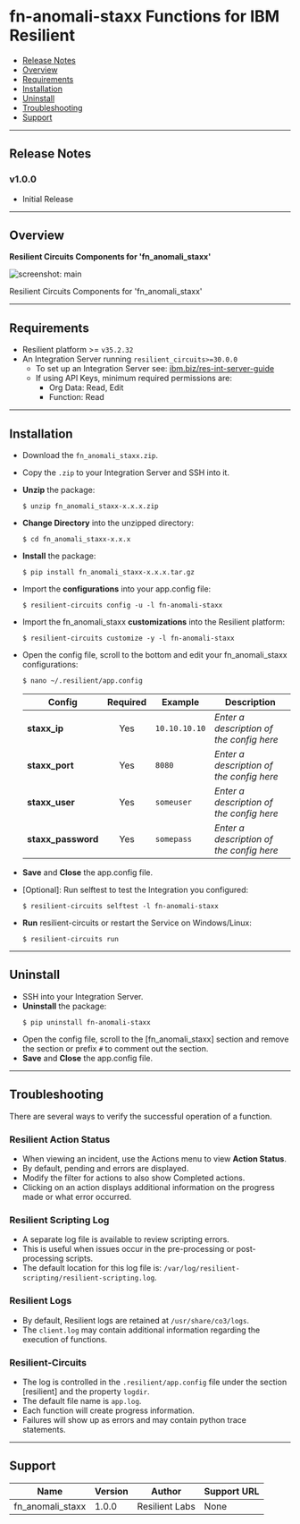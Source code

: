 <!--
  This Install README.md is generated by running:
  "resilient-sdk docgen -p fn_anomali_staxx --install-guide"

  It is best edited using a Text Editor with a Markdown Previewer. VS Code
  is a good example. Checkout https://guides.github.com/features/mastering-markdown/
  for tips on writing with Markdown

  If you make manual edits and run docgen again, a .bak file will be created

  Store any screenshots in the "doc/screenshots" directory and reference them like:
  ![screenshot: screenshot_1](./doc/screenshots/screenshot_1.png)
-->

# fn-anomali-staxx Functions for IBM Resilient

- [Release Notes](#release-notes)
- [Overview](#overview)
- [Requirements](#requirements)
- [Installation](#installation)
- [Uninstall](#uninstall)
- [Troubleshooting](#troubleshooting)
- [Support](#support)

---

## Release Notes
<!--
  Specify all changes in this release. Do not remove the release 
  notes of a previous release
-->
### v1.0.0
* Initial Release

---

## Overview
<!--
  Provide a high-level description of the function itself and its remote software or application.
  The text below is parsed from the "description" and "long_description" attributes in the setup.py file
-->
**Resilient Circuits Components for 'fn_anomali_staxx'**

 ![screenshot: main](./doc/screenshots/main.png)

Resilient Circuits Components for 'fn_anomali_staxx'

---

## Requirements
<!--
  List any Requirements 
-->
* Resilient platform >= `v35.2.32`
* An Integration Server running `resilient_circuits>=30.0.0`
  * To set up an Integration Server see: [ibm.biz/res-int-server-guide](https://ibm.biz/res-int-server-guide)
  * If using API Keys, minimum required permissions are:
      * Org Data: Read, Edit
      * Function: Read
---

## Installation
* Download the `fn_anomali_staxx.zip`.
* Copy the `.zip` to your Integration Server and SSH into it.
* **Unzip** the package:
  ```
  $ unzip fn_anomali_staxx-x.x.x.zip
  ```
* **Change Directory** into the unzipped directory:
  ```
  $ cd fn_anomali_staxx-x.x.x
  ```
* **Install** the package:
  ```
  $ pip install fn_anomali_staxx-x.x.x.tar.gz
  ```
* Import the **configurations** into your app.config file:
  ```
  $ resilient-circuits config -u -l fn-anomali-staxx
  ```
* Import the fn_anomali_staxx **customizations** into the Resilient platform:
  ```
  $ resilient-circuits customize -y -l fn-anomali-staxx
  ```
* Open the config file, scroll to the bottom and edit your fn_anomali_staxx configurations:
  ```
  $ nano ~/.resilient/app.config
  ```
  | Config | Required | Example | Description |
  | ------ | :------: | ------- | ----------- |
  | **staxx_ip** | Yes | `10.10.10.10` | *Enter a description of the config here* |
  | **staxx_port** | Yes | `8080` | *Enter a description of the config here* |
  | **staxx_user** | Yes | `someuser` | *Enter a description of the config here* |
  | **staxx_password** | Yes | `somepass` | *Enter a description of the config here* |

* **Save** and **Close** the app.config file.
* [Optional]: Run selftest to test the Integration you configured:
  ```
  $ resilient-circuits selftest -l fn-anomali-staxx
  ```
* **Run** resilient-circuits or restart the Service on Windows/Linux:
  ```
  $ resilient-circuits run
  ```


---

## Uninstall
* SSH into your Integration Server.
* **Uninstall** the package:
  ```
  $ pip uninstall fn-anomali-staxx
  ```
* Open the config file, scroll to the [fn_anomali_staxx] section and remove the section or prefix `#` to comment out the section.
* **Save** and **Close** the app.config file.

---

## Troubleshooting
There are several ways to verify the successful operation of a function.

### Resilient Action Status
* When viewing an incident, use the Actions menu to view **Action Status**.
* By default, pending and errors are displayed.
* Modify the filter for actions to also show Completed actions.
* Clicking on an action displays additional information on the progress made or what error occurred.

### Resilient Scripting Log
* A separate log file is available to review scripting errors.
* This is useful when issues occur in the pre-processing or post-processing scripts.
* The default location for this log file is: `/var/log/resilient-scripting/resilient-scripting.log`.

### Resilient Logs
* By default, Resilient logs are retained at `/usr/share/co3/logs`.
* The `client.log` may contain additional information regarding the execution of functions.

### Resilient-Circuits
* The log is controlled in the `.resilient/app.config` file under the section [resilient] and the property `logdir`.
* The default file name is `app.log`.
* Each function will create progress information.
* Failures will show up as errors and may contain python trace statements.

---

<!--
  If necessary, use this section to describe how to configure your security application to work with the integration.
  Delete this section if the user does not need to perform any configuration procedures on your product.

## Configure <Product_Name>

* Step One
* Step Two
* Step Three

---
-->

## Support
| Name | Version | Author | Support URL |
| ---- | ------- | ------ | ----------- |
| fn_anomali_staxx | 1.0.0 | Resilient Labs | None |
